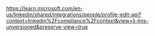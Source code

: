 https://learn.microsoft.com/en-us/linkedin/shared/integrations/people/profile-edit-api?context=linkedin%2Fcompliance%2Fcontext&view=li-lms-unversioned&preserve-view=true
